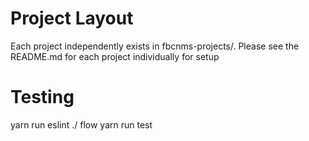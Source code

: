 # Project Layout

Each project independently exists in fbcnms-projects/.  Please see the README.md
for each project individually for setup

# Testing

  yarn run eslint ./
  flow
  yarn run test
